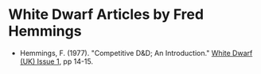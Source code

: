 # White Dwarf Articles by Fred Hemmings

* Hemmings, F. (1977). "Competitive D&D; An Introduction." [White Dwarf (UK) Issue 1](/wd-uk/wd-uk-001-1977-06.md#competitive-dd), pp 14-15.